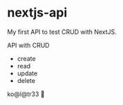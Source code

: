 # nextjs-api

My first API to test CRUD with NextJS.

API with CRUD

- create
- read
- update
- delete

ko@l@tr33 :koala:
